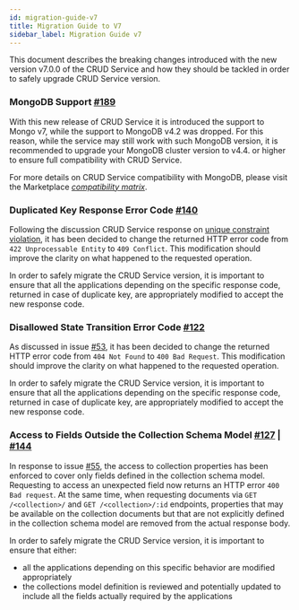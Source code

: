 ```yaml
---
id: migration-guide-v7
title: Migration Guide to V7
sidebar_label: Migration Guide v7
---
```




This document describes the breaking changes introduced with the new version v7.0.0 of the CRUD Service
and how they should be tackled in order to safely upgrade CRUD Service version.

### MongoDB Support [#189](https://github.com/mia-platform/crud-service/pull/189)

With this new release of CRUD Service it is introduced the support to Mongo v7, while
the support to MongoDB v4.2 was dropped. For this reason, while the service may still
work with such MongoDB version, it is recommended to upgrade your MongoDB cluster version
to v4.4. or higher to ensure full compatibility with CRUD Service.

For more details on CRUD Service compatibility with MongoDB, please visit the Marketplace
[_compatibility matrix_](/runtime-components/compatibility_matrices/mongo_compatibility_matrix.md).

### Duplicated Key Response Error Code [#140](https://github.com/mia-platform/crud-service/pull/140)

Following the discussion CRUD Service response on [unique constraint violation](https://github.com/mia-platform/community/discussions/175), it has been decided
to change the returned HTTP error code from `422 Unprocessable Entity` to `409 Conflict`.
This modification should improve the clarity on what happened to the requested operation.

In order to safely migrate the CRUD Service version, it is important to ensure that all
the applications depending on the specific response code, returned in case of duplicate
key, are appropriately modified to accept the new response code.

### Disallowed State Transition Error Code [#122](https://github.com/mia-platform/crud-service/pull/122)

As discussed in issue [#53](https://github.com/mia-platform/crud-service/issues/53), it has
been decided to change the returned HTTP error code from `404 Not Found` to `400 Bad Request`.
This modification should improve the clarity on what happened to the requested operation.

In order to safely migrate the CRUD Service version, it is important to ensure that all
the applications depending on the specific response code, returned in case of duplicate
key, are appropriately modified to accept the new response code.

### Access to Fields Outside the Collection Schema Model [#127](https://github.com/mia-platform/crud-service/pull/127) | [#144](https://github.com/mia-platform/crud-service/pull/144)

In response to issue [#55](https://github.com/mia-platform/crud-service/issues/55), the access
to collection properties has been enforced to cover only fields defined in the collection schema model.
Requesting to access an unexpected field now returns an HTTP error `400 Bad request`. At
the same time, when requesting documents via `GET /<collection>/` and `GET /<collection>/:id` endpoints,
properties that may be available on the collection documents but that are not explicitly defined
in the collection schema model are removed from the actual response body.

In order to safely migrate the CRUD Service version, it is important to ensure that either:
- all the applications depending on this specific behavior are modified appropriately
- the collections model definition is reviewed and potentially updated to include all the fields actually required by the applications
